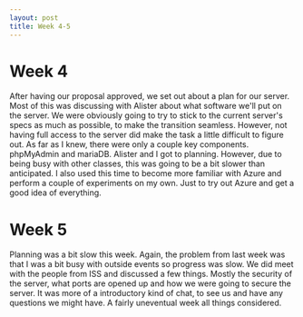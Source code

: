 ```yaml
---
layout: post
title: Week 4-5
---
```

# Week 4
After having our proposal approved, we set out about a plan for our server. Most of this was discussing with Alister about what software we'll put on the server. We were obviously going to try to stick to the current server's specs as much as possible, to make the transition seamless. However, not having full access to the server did make the task a little difficult to figure out. As far as I knew, there were only a couple key components. phpMyAdmin and mariaDB. Alister and I got to planning. However, due to being busy with other classes, this was going to be a bit slower than anticipated. I also used this time to become more familiar with Azure and perform a couple of experiments on my own. Just to try out Azure and get a good idea of everything. 

# Week 5
Planning was a bit slow this week. Again, the problem from last week was that I was a bit busy with outside events so progress was slow. We did meet with the people from ISS and discussed a few things. Mostly the security of the server, what ports are opened up and how we were going to secure the server. It was more of a introductory kind of chat, to see us and have any questions we might have. A fairly uneventual week all things considered.